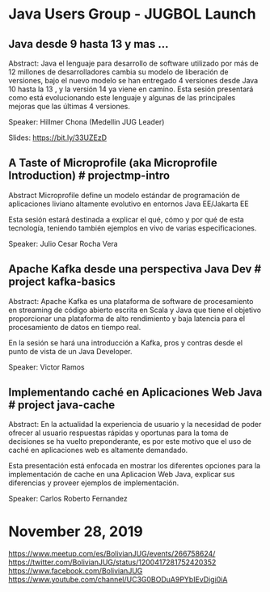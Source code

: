 # Java Users Group - JUGBOL Launch

Java desde 9 hasta 13 y mas ...
--------------------------------------------------------------------------------------

Abstract:
Java el lenguaje para desarrollo de software utilizado por más de 12 millones de desarrolladores cambia su modelo de liberación de versiones, bajo el nuevo modelo se han entregado 4 versiones desde Java 10 hasta la 13 , y la versión 14 ya viene en camino.
Esta sesión presentará como está evolucionando este lenguaje y algunas de las principales mejoras que las últimas 4 versiones.

Speaker: Hillmer Chona (Medellin JUG Leader)

Slides: https://bit.ly/33UZEzD

A Taste of Microprofile (aka Microprofile Introduction) # projectmp-intro
--------------------------------------------------------------------------------------

Abstract
Microprofile define un modelo estándar de programación de aplicaciones liviano altamente evolutivo en entornos Java EE/Jakarta EE

Esta sesión estará destinada a explicar el qué, cómo y por qué de esta tecnología, teniendo también ejemplos en vivo de varias especificaciones.

Speaker: Julio Cesar Rocha Vera

Apache Kafka desde una perspectiva Java Dev  # project kafka-basics
--------------------------------------------------------------------------------------

Abstract:
Apache Kafka es una plataforma de software de procesamiento en streaming de código abierto escrita en Scala y Java que tiene el objetivo proporcionar una plataforma de alto rendimiento y baja latencia para el procesamiento de datos en tiempo real.

En la sesión se hará una introducción a Kafka, pros y contras desde el punto de vista de un Java Developer.

Speaker: Victor Ramos

Implementando caché en Aplicaciones Web Java  # project java-cache
--------------------------------------------------------------------------------------

Abstract:
En la actualidad la experiencia de usuario y la necesidad de poder ofrecer al usuario respuestas rápidas y oportunas para la toma de decisiones se ha vuelto preponderante, es por este motivo que el uso de caché en aplicaciones web es altamente demandado.

Esta presentación está enfocada en mostrar los diferentes opciones para la implementación de cache en una Aplicacion Web Java, explicar sus diferencias y proveer ejemplos de implementación.

Speaker: Carlos Roberto Fernandez

# November 28, 2019
https://www.meetup.com/es/BolivianJUG/events/266758624/  <br/>
https://twitter.com/BolivianJUG/status/1200417281752420352  <br/>
https://www.facebook.com/BolivianJUG  <br/>
https://www.youtube.com/channel/UC3G0BODuA9PYbIEvDigi0iA  <br/>

